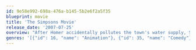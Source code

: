 ```yaml
---
id: 9e58e992-698a-476a-b145-5b2e6f2a5f35
blueprint: movie
title: 'The Simpsons Movie'
release_date: '2007-07-25'
overview: "After Homer accidentally pollutes the town's water supply, Springfield is encased in a gigantic dome by the EPA and the Simpsons are declared fugitives."
genres: '[{"id": 16, "name": "Animation"}, {"id": 35, "name": "Comedy"}, {"id": 10751, "name": "Family"}]'
---
```

